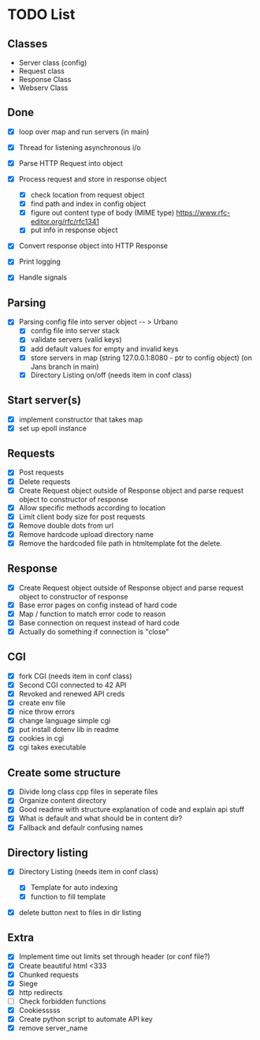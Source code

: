 # TODO List

## Classes
-	Server class (config)
-	Request class
-	Response Class
-	Webserv Class

## Done
- [x] loop over map and run servers (in main)
- [X] Thread for listening asynchronous i/o
- [x] Parse HTTP Request into object
- [x] Process request and store in response object
	- [x] check location from request object
	- [x] find path and index in config object
	- [x] figure out content type of body (MIME type) https://www.rfc-editor.org/rfc/rfc1341
	- [x] put info in response object
- [x] Convert response object into HTTP Response
- [x] Print logging
- [x] Handle signals


## Parsing
- [x] Parsing config file into server object -- > Urbano
	- [x] config file into server stack
	- [x] validate servers (valid keys)
	- [x] add default values for empty and invalid keys
	- [x] store servers in map (string 127.0.0.1:8080 - ptr to config object) (on Jans branch in main)
	- [x] Directory Listing on/off (needs item in conf class)

## Start server(s)
- [x] implement constructor that takes map
- [x] set up epoll instance

## Requests
- [x] Post requests
- [x] Delete requests
- [x] Create Request object outside of Response object and parse request object to constructor of response
- [x] Allow specific methods according to location
- [x] Limit client body size for post requests
- [X] Remove double dots from url
- [X] Remove hardcode upload directory name
- [x] Remove the hardcoded file path in htmltemplate fot the delete.

## Response
- [x] Create Request object outside of Response object and parse request object to constructor of response
- [x] Base error pages on config instead of hard code
- [x] Map / function to match error code to reason
- [x] Base connection on request instead of hard code
- [x] Actually do something if connection is "close"

## CGI
- [x] fork CGI (needs item in conf class)
- [x] Second CGI connected to 42 API
- [x] Revoked and renewed API creds
- [x] create env file
- [x] nice throw errors
- [x] change language simple cgi
- [x] put install dotenv lib in readme
- [x] cookies in cgi
- [x] cgi takes executable

## Create some structure
- [x] Divide long class cpp files in seperate files
- [x] Organize content directory
- [x] Good readme with structure explanation of code and explain api stuff
- [x] What is default and what should be in content dir?
- [x] Fallback and defaulr confusing names

## Directory listing
- [x] Directory Listing (needs item in conf class)
	- [x] Template for auto indexing
	- [x] function to fill template
- [x] delete button next to files in dir listing


## Extra
- [x] Implement time out limits set through header (or conf file?)
- [x] Create beautiful html <333
- [x] Chunked requests
- [x] Siege
- [x] http redirects
- [ ] Check forbidden functions
- [x] Cookiesssss
- [x] Create python script to automate API key
- [x] remove server_name
